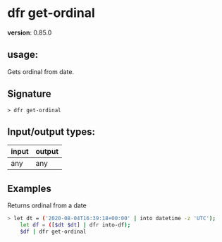 # dfr get-ordinal

**version**: 0.85.0

## **usage**:

Gets ordinal from date.

## Signature

`> dfr get-ordinal `

## Input/output types:

| input | output |
| ----- | ------ |
| any   | any    |

## Examples

Returns ordinal from a date

```bash
> let dt = ('2020-08-04T16:39:18+00:00' | into datetime -z 'UTC');
    let df = ([$dt $dt] | dfr into-df);
    $df | dfr get-ordinal
```
